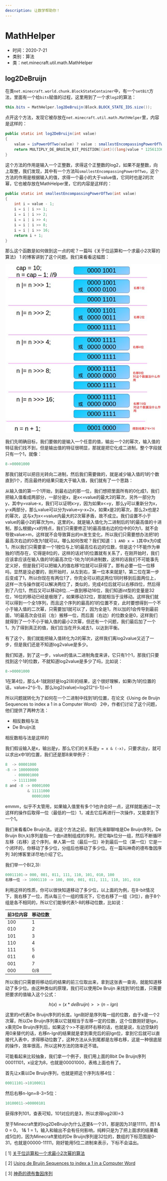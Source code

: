 ```yaml
---
description: 让数学帮助你！
---
```


# MathHelper

* 时间：2020-7-21
* 类别：算法
* 类：net.minecraft.util.math.MathHelper

## log2DeBruijn

在类`net.minecraft.world.chunk.BlockStateContainer`中，有一个`setBit`方法，里面有一个给`bits`赋值的过程，这里用到了一个求`log2`的算法：

```java
this.bits = MathHelper.log2DeBruijn(Block.BLOCK_STATE_IDS.size());
```

点开这个方法，发现它被存放在`net.minecraft.util.math.MathHelper`里，内容是这样的：

```java
public static int log2DeBruijn(int value)
{
    value = isPowerOfTwo(value) ? value : smallestEncompassingPowerOfTwo(value);
    return MULTIPLY_DE_BRUIJN_BIT_POSITION[(int)((long)value * 125613361L >> 27) & 31];
}
```

这个方法的作用是输入一个正整数，求得这个正整数的log2，如果不是整数，向上取整，我们发现，其中有一个方法叫`smallestEncompassingPowerOfTwo`，这个方法的作用是根据输入的值，求得一个最小的大于value值，它同时也是2的次幂，它也被存放在MathHelper里，它的内容是这样的：

```java
public static int smallestEncompassingPowerOfTwo(int value)
{
    int i = value - 1;
    i = i | i >> 1;
    i = i | i >> 2;
    i = i | i >> 4;
    i = i | i >> 8;
    i = i | i >> 16;
    return i + 1;
}
```

那么这个函数是如何做到这一点的呢？一篇叫《关于位运算和一个求最小2次幂的算法》 1 的博客讲到了这个问题。我们来看看这幅图：



![&#x83B7;&#x5F97;&#x6700;&#x5C0F;&#x4E8C;&#x6B21;&#x5E42;](../../.gitbook/assets/mathhelper-right-shift.jpg)

我们先明确目标，我们要做的是输入一个任意的值，输出一个2的幂次，输入值的特征我们找不到，但是输出值的特征很明显，那就是把它化成二进制，整个字段就只有一个1，就像：

```java
8->00001000
```

那我们就可以把目光转向二进制，然后我们需要做的，就是减少输入值的1的个数直到1个，而且最终的结果只能大于输入值，我们就有了一个思路：

从输入值的第一个1开始，到最右边的那一位，我们想把里面所有的0化成1，我们把输入值看成两部分，一部分是x，是x&lt;=value的最大2的幂次，另外一部分为y，其中y=value-x，我们可以证明x&gt;y，因为如果x&lt;=y，那么y可以重新分为x，y-x两部分，那么value可以分为value=y-x+2x，如果x是2的幂次，那么2x也是2的幂次，这与x为x&lt;=value内最大的2次幂矛盾，故不成立。我们设置不小于value的最小2的幂次为m，这里的x，就是输入值化为二进制后的1的最高值的十进制，那么根据y&lt;x的特点，我们只需要修正1的最高值右边的位中的0为1，就不会导致value&gt;m，这样就不会导致算出的m发生变化，所以我们只需要想办法把1的最高次右边的0改为1就可以。哪么如何改呢？我们知道：`1 AND x = 1`其中x为0或1，所以我们只需要拿一个1按位与上1的最高位右边的位数，但是这个1不能作为单独的1而存在，它得是8位的，这样的话对1的位置就有关系了，在刚开始时，我们应该拿应该在输入值的1的最高次位-1处为1的8进制数，这样的话我们不可能事先定义好，但是我们可以把输入的值右移1位就可以获得了。那有必要一位一位移吗，显然是没必要的，刚开始时，从左到右，第一位本来就是1，第二位在第一步后变成了1，所以你现在有两位1了，你完全可以把这两位1同时移到后面两位上，这样一次与操作就可以解决两位了，类似的，完成4位后就可以右移四位，然后得到了八位1，然后又可以移动8位...一直到移动16位，我们知道int型的变量是32位，16位的移动已经是极限了，如果移动32位，那就相当于没移动。这样我们就可以得到一个全1序列，而且这个序列的最高的1的位置不变，此时要想得到一个不小于输入值的二次幂，只需要加1就可以了，因为全是1，所以加的1会传导到最前面，1的最高次会往前（左）搬移一位，而后面（右边）的位数全是0，这样我们就得到了一个不小于输入值的最小2次幂，但还有一个问题，我们最后加了一个1，为了得到真正的值，我们应当在开头减去1，以达到平衡。

有了这个，我们就能把输入值转化为2的幂次，这样我们离log2value又近了一步，但是我们还是不知道log2value是多少。

我们知道，到了这一步，value的值从二进制角度来讲，它只有1个1，那我们只要找到这个1的位数，不就知道log2value是多少了吗，比如说：

```java
8->00001000
```

1在第4位，那么4-1就刚好是log2\(8\)的结果，这个很好理解，如果i为1的位置的话，value=2^\(i-1\)，那么log2\(value\)=log2\(2^\(i-1\)\)=i-1

所以问题就转化为了如何在一个二进制中找到1的位置，在论文《Using de Bruijn Sequences to index a 1 in a Computer Word》 2中，作者们讨论了这个问题，他们提供了两种方法：

* 相反数相与法
* De Bruijn法

相反数相与法是这样的

我们假设输入是x，输出是y，那么它们的关系是`y = x & (-x)`，只要求出y，就可以求出x中1的位置，我们还是那8来举例子：

```java
8  -> 00001000
-8 -> 100000000
    - 000001000
   -> 11111000
8 and -8 -> 00001000
          & 11111000
            00001000
```

emmm，似乎不太管用，如果输入值里有多个1也许会好一点，这样就能通过一次这样的操作后取得一位（最低的一位）1，减去它后再进行一次操作，又能拿到下一个1。

我们来看看De Bruijn法。说这个方法之前，我们先来聊聊啥是De Bruijn序列，De Bruijn B\(n,k\)序列是指一个由n进制组成的序列，把它每k位分一组，然后不断循环左移（右移）这个序列，单人第一位（最后一位）补到最后一位（第一位）它是一个闭环的，你移动了多少位，分组后也移动了多少位。在一篇叫神奇的德布鲁因序列 3的博客里详尽地介绍了它。

我们举一个B\(2,3\):

```java
00011101-> 000, 001, 011, 111, 110, 101, 010, 100
右移一位 -> 10001110 -> 100, 000, 001, 011, 111, 110, 101, 010
```

利用这样的性质，你可以很快知道移动了多少位，以上面的为例，在8-bit情况下，我右移了一位，而从每三个一组的情况下，它也右移了一组（3位），由于8个组是各不相同的，所以它们能够代表1-8的移动位数，比如说：

| 前3位内容 | 移动位数 |
| :--- | :--- |
| 100 | 1 |
| 010 | 2 |
| 101 | 3 |
| 110 | 4 |
| 111 | 5 |
| 011 | 6 |
| 001 | 7 |
| 000 | 0/8 |

所以我们只需要将移动后的结果的前三位取出来，拿到这张表一查询，就能知道移动了多少位。由这种类似的原理，我们可以使用De Bruijn 来找到1的位置，只需要把要求的值输入这个公式：

$$
h(x)=(x * deBruijn) >> (n -lgn)
$$

这里的n代表De Bruijn序列的长度。lgn刚好是序列每一组的位数，由于x是一个2次幂，所以De Bruijn序列乘以它就相当于左移一定的位数，这个位数刚好是lgx，x乘完De Bruijn序列后，如果这个&gt;&gt;不是闭环右移的话，也就是说，左边空缺的用0来替代的话，右移n-lgn的结果就是拿到乘完后的前lgn位，拿到它后就可以直接代入表中，求得移动位数了，这种方法从头到尾都是左移右移，这是一种很底层的操作，效率很高，所以这种方法的效率还不错。

可能看起来比较抽象，我们拿一个例子，我们用上面的8bit De Bruijn序列00011101，x设定为8，也就是00001000，表格上面也有了。

首先让x乘以De Bruijn序列，也就是把这个序列左移4位：

```java
00011101->10100011
```

然后右移n-lgn=8-3=5位：

```java
10100011->00000101
```

获得序列101，查表可知，101对应的是3，所以求得log2\(8\)=3

至于Minecraft里的log2DeBruijn为什么还要&一个31，那是因为31是11111，而1 & 0 = 0， 1& 1 = 1，输入和输出不会有任何影响，纯粹只是为了把上面求的结果截成5位的，因为Minecraft里给的De Bruijn序列是32位的，数组的下标范围是0-31，也就是00000-11111，刚好能用5位二进制来表示，下标不会溢出。

\[ 1\]   [关于位运算和一个求最小2次幂的算法](https://my.oschina.net/617669559/blog/3043957)

\[ 2\]   [Using de Bruijn Sequences to index a 1 in a Computer Word](https://github.com/WangTingZheng/mcp940/wiki/paper/Using-de-Bruijn-Sequences-to-index-a-1-in-a-computer-word.pdf)

\[ 3\]   [神奇的德布鲁因序列](https://halfrost.com/go_s2_de_bruijn/)

